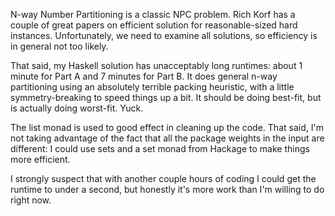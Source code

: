 N-way Number Partitioning is a classic NPC problem. Rich
Korf has a couple of great papers on efficient solution for
reasonable-sized hard instances. Unfortunately, we need to
examine all solutions, so efficiency is in general not too
likely.

That said, my Haskell solution has unacceptably long
runtimes: about 1 minute for Part A and 7 minutes for Part
B. It does general n-way partitioning using an absolutely
terrible packing heuristic, with a little symmetry-breaking
to speed things up a bit. It should be doing best-fit, but
is actually doing worst-fit. Yuck.

The list monad is used to good effect in cleaning up the
code. That said, I'm not taking advantage of the fact that
all the package weights in the input are different: I could
use sets and a set monad from Hackage to make things more
efficient.

I strongly suspect that with another couple hours of coding
I could get the runtime to under a second, but honestly it's
more work than I'm willing to do right now.
